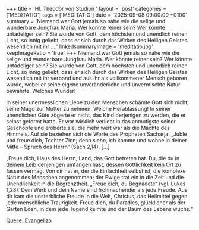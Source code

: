 +++
title = 'Hl. Theodor von Studion  '
layout = 'post'
categories = ['MEDITATIO']
tags = ['MEDITATIO']
date = '2025-09-08 09:00:09 +0100'
summary = 'Niemand war Gott jemals so nahe wie die selige und wunderbare Jungfrau Maria. Wer könnte reiner sein? Wer könnte untadeliger sein? Sie wurde von Gott, dem höchsten und unendlich reinen Licht, so innig geliebt, dass er sich durch das Wirken des Heiligen Geistes wesentlich mit ihr ....'
linkedsummaryImage = 'meditatio.jpg'
keepImageRatio = 'true'
+++
Niemand war Gott jemals so nahe wie die selige und wunderbare Jungfrau Maria. Wer könnte reiner sein? Wer könnte untadeliger sein? Sie wurde von Gott, dem höchsten und unendlich reinen Licht, so innig geliebt, dass er sich durch das Wirken des Heiligen Geistes wesentlich mit ihr verband und aus ihr als vollkommener Mensch geboren wurde, wobei er seine eigene unveränderliche und unvermischte Natur bewahrte.<!--more--> Welches Wunder!
 
In seiner unermesslichen Liebe zu den Menschen schämte Gott sich nicht, seine Magd zur Mutter zu nehmen. Welche Herablassung! In seiner unendlichen Güte zögerte er nicht, das Kind derjenigen zu werden, die er selbst geformt hatte. Er war wirklich verliebt in das anmutigste seiner Geschöpfe und eroberte sie, die mehr wert war als die Mächte des Himmels. Auf sie beziehen sich die Worte des Propheten Sacharja: „Juble und freue dich, Tochter Zion; denn siehe, ich komme und wohne in deiner Mitte – Spruch des Herrn“ (Sach 2,14). […]
 
„Freue dich, Haus des Herrn, Land, das Gott betreten hat. Du, die du in deinem Leib denjenigen umfangen hast, dessen Göttlichkeit kein Ort zu fassen vermag. Von dir hat er, der die Einfachheit selbst ist, die komplexe Natur des Menschen angenommen; der Ewige trat ein in die Zeit und die Unendlichkeit in die Begrenztheit. „Freue dich, du Begnadete“ (vgl. Lukas 1,28): Dein Werk und dein Name sind frohmachender als jede Freude. Aus dir kam die unsterbliche Freude in die Welt, Christus, das Heilmittel gegen jede menschliche Traurigkeit. Freue dich, du Paradies, glücklicher als der Garten Eden, in dem jede Tugend keimte und der Baum des Lebens wuchs.“



[Quelle: Evangelizo](https://evangeliumtagfuertag.org/DE/gospel)
